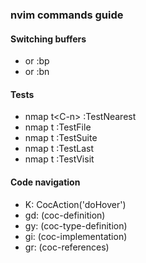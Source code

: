 ### nvim commands guide

#### Switching buffers

- <C-o> or :bp
- <C-i> or :bn

#### Tests

- nmap <silent> t\<C-n\> :TestNearest<CR>
- nmap <silent> t<C-f> :TestFile<CR>
- nmap <silent> t<C-s> :TestSuite<CR>
- nmap <silent> t<C-l> :TestLast<CR>
- nmap <silent> t<C-g> :TestVisit<CR>


#### Code navigation

- K:  CocAction('doHover')
- gd: (coc-definition)
- gy: (coc-type-definition)
- gi: (coc-implementation)
- gr: (coc-references)

